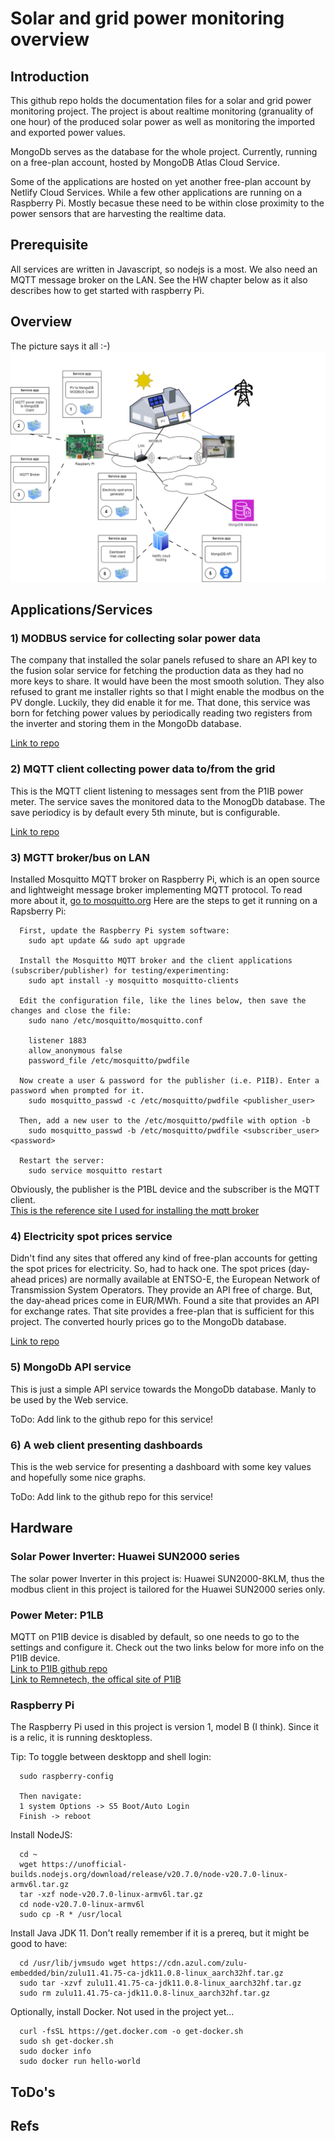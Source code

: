 # Solar and grid power monitoring overview
## Introduction
This github repo holds the documentation files for a solar and grid power monitoring project. The project is about realtime monitoring (granuality of one hour) of the produced solar power as well as monitoring the imported and exported power values.<br/>

MongoDb serves as the database for the whole project. Currently, running on a free-plan account, hosted by MongoDB Atlas Cloud Service.<br/>

Some of the applications are hosted on yet another free-plan account by Netlify Cloud Services. While a few other applications are running on a Raspberry Pi. Mostly becasue these need to be within close proximity to the power sensors that are harvesting the realtime data.<br/>

## Prerequisite
All services are written in Javascript, so nodejs is a most. We also need an MQTT message broker on the LAN. See the HW chapter below as it also describes how to get started with raspberry Pi.

## Overview
The picture says it all :-)
![image info](./resources/system-overview-v2.png)

## Applications/Services 

### 1) MODBUS service for collecting solar power data
The company that installed the solar panels refused to share an API key to the fusion solar service for fetching the production data as they had no more keys to share. It would have been the most smooth solution. They also refused to grant me installer rights so that I might enable the modbus on the PV dongle. Luckily, they did enable it for me. That done, this service was born for fetching power values by periodically reading two registers from the inverter and storing them in the MongoDb database.<br/>

[Link to repo](https://github.com/Nordblom72/SUN2000-PV-modbus)

### 2) MQTT client collecting power data to/from the grid
This is the MQTT client listening to messages sent from the P1IB power meter. The service saves the monitored data to the MonogDb database. The save periodicy is by default every 5th minute, but is configurable.

[Link to repo](https://github.com/Nordblom72/mqtt-mongodb)

### 3) MGTT broker/bus on LAN
Installed Mosquitto MQTT broker on Raspberry Pi, which is an open source and lightweight message broker implementing MQTT protocol. To read more about it, [go to mosquitto.org](https://mosquitto.org/)
Here are the steps to get it running on a Rapsberry Pi:
```
  First, update the Raspberry Pi system software:
    sudo apt update && sudo apt upgrade
  
  Install the Mosquitto MQTT broker and the client applications (subscriber/publisher) for testing/experimenting:
    sudo apt install -y mosquitto mosquitto-clients
  
  Edit the configuration file, like the lines below, then save the changes and close the file:
    sudo nano /etc/mosquitto/mosquitto.conf

    listener 1883
    allow_anonymous false
    password_file /etc/mosquitto/pwdfile
  
  Now create a user & password for the publisher (i.e. P1IB). Enter a password when prompted for it.
    sudo mosquitto_passwd -c /etc/mosquitto/pwdfile <publisher_user>

  Then, add a new user to the /etc/mosquitto/pwdfile with option -b
    sudo mosquitto_passwd -b /etc/mosquitto/pwdfile <subscriber_user> <password>
  
  Restart the server:
    sudo service mosquitto restart

```
Obviously, the publisher is the P1BL device and the subscriber is the MQTT client.<br/>
[This is the reference site I used for installing the mqtt broker](https://cedalo.com/blog/mqtt-broker-raspberry-pi-installation-guide/)

### 4) Electricity spot prices service
Didn't find any sites that offered any kind of free-plan accounts for getting the spot prices for electricity. So, had to hack one. The spot prices (day-ahead prices) are normally available at ENTSO-E, the European Network of Transmission System Operators. They provide an API free of charge. But, the day-ahead prices come in EUR/MWh. Found a site that provides an API for exchange rates. That site provides a free-plan that is sufficient for this project. The converted hourly prices go to the MongoDb database.

[Link to repo](https://github.com/Nordblom72/esp)

### 5) MongoDb API service
This is just a simple API service towards the MongoDb database. Manly to be used by the Web service.

ToDo: Add link to the github repo for this service!

### 6) A web client presenting dashboards
This is the web service for presenting a dashboard with some key values and hopefully some nice graphs.

ToDo: Add link to the github repo for this service!

## Hardware

### Solar Power Inverter: Huawei SUN2000 series
The solar power Inverter in this project is: Huawei SUN2000-8KLM, thus the modbus client in this project is tailored for the Huawei SUN2000 series only.


### Power Meter: P1LB
MQTT on P1IB device is disabled by default, so one needs to go to the settings and configure it. Check out the two links below for more info on the P1IB device. <br/>
[Link to P1IB github repo](https://github.com/remne/p1ib)<br/> [Link to Remnetech, the offical site of P1IB](https://remne.tech/)<br/>

### Raspberry Pi
The Raspberry Pi used in this project is version 1, model B (I think). Since it is a relic, it is running desktopless.

Tip: To toggle between desktopp and shell login:
```
  sudo raspberry-config

  Then navigate:
  1 system Options -> S5 Boot/Auto Login
  Finish -> reboot
```

Install NodeJS:
```
  cd ~
  wget https://unofficial-builds.nodejs.org/download/release/v20.7.0/node-v20.7.0-linux-armv6l.tar.gz
  tar -xzf node-v20.7.0-linux-armv6l.tar.gz
  cd node-v20.7.0-linux-armv6l
  sudo cp -R * /usr/local
```

Install Java JDK 11. Don't really remember if it is a prereq, but it might be good to have:
```
  cd /usr/lib/jvmsudo wget https://cdn.azul.com/zulu-embedded/bin/zulu11.41.75-ca-jdk11.0.8-linux_aarch32hf.tar.gz
  sudo tar -xzvf zulu11.41.75-ca-jdk11.0.8-linux_aarch32hf.tar.gz
  sudo rm zulu11.41.75-ca-jdk11.0.8-linux_aarch32hf.tar.gz
```

Optionally, install Docker. Not used in the project yet...
```
  curl -fsSL https://get.docker.com -o get-docker.sh
  sudo sh get-docker.sh
  sudo docker info
  sudo docker run hello-world
```
## ToDo's

## Refs
